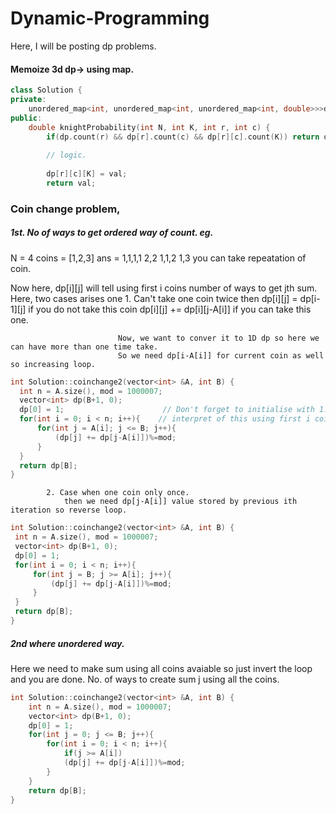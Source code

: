 # Dynamic-Programming
Here, I will be posting dp problems.


#### Memoize 3d dp-> using map.
```cpp
class Solution {
private:
    unordered_map<int, unordered_map<int, unordered_map<int, double>>>dp;
public:
    double knightProbability(int N, int K, int r, int c) {
        if(dp.count(r) && dp[r].count(c) && dp[r][c].count(K)) return dp[r][c][K];
        
        // logic.
        
        dp[r][c][K] = val;
        return val;
```

### Coin change problem, 
##### 1st. No of ways to get ordered way of count. eg. 
N = 4 coins = [1,2,3] 
ans = 1,1,1,1   2,2  1,1,2   1,3 
you can take repeatation of coin.

Now here, dp[i][j] will tell using first i coins number of ways to get jth sum. 
Here, two cases arises one 1. Can't take one coin twice then 
                                dp[i][j] = dp[i-1][j] if you do not take this coin
                                dp[i][j] += dp[i][j-A[i]] if you can take this one.
                            
                            Now, we want to conver it to 1D dp so here we can have more than one time take. 
                            So we need dp[i-A[i]] for current coin as well so increasing loop.
  
  ```cpp
  int Solution::coinchange2(vector<int> &A, int B) {
    int n = A.size(), mod = 1000007;
    vector<int> dp(B+1, 0);
    dp[0] = 1;                      // Don't forget to initialise with 1. 
    for(int i = 0; i < n; i++){    // interpret of this using first i coins total ways to get jth sum. 
        for(int j = A[i]; j <= B; j++){
            (dp[j] += dp[j-A[i]])%=mod;
        }
    }
    return dp[B];
}
```

            2. Case when one coin only once.
                then we need dp[j-A[i]] value stored by previous ith iteration so reverse loop.
   
   ```cpp
   int Solution::coinchange2(vector<int> &A, int B) {
    int n = A.size(), mod = 1000007;
    vector<int> dp(B+1, 0);
    dp[0] = 1;
    for(int i = 0; i < n; i++){
        for(int j = B; j >= A[i]; j++){
            (dp[j] += dp[j-A[i]])%=mod;
        }
    }
    return dp[B];
}
```

##### 2nd where unordered way.
Here we need to make sum using all coins avaiable so just invert the loop and you are done.
No. of ways to create sum j using all the coins. 

```cpp
int Solution::coinchange2(vector<int> &A, int B) {
    int n = A.size(), mod = 1000007;
    vector<int> dp(B+1, 0);
    dp[0] = 1;
    for(int j = 0; j <= B; j++){
        for(int i = 0; i < n; i++){
            if(j >= A[i])
            (dp[j] += dp[j-A[i]])%=mod;
        }
    }
    return dp[B];
}




                                
                    

